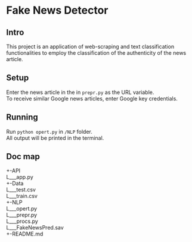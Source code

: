 # Fake News Detector

## Intro
This project is an application of web-scraping and text classification functionalities to employ the classification of the authenticity of the news article.

## Setup
Enter the news article in the in `prepr.py` as the URL variable. \
To receive similar Google news articles, enter Google key credentials.

## Running
Run `python opert.py` in `/NLP` folder. \
All output will be printed in the terminal.

## Doc map
+-API\
L___app.py\
+-Data\
L___test.csv\
L___train.csv\
+-NLP\
L___opert.py\
L___prepr.py\
L___procs.py\
L___FakeNewsPred.sav\
+-README.md